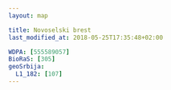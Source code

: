 ```yaml
---
layout: map

title: Novoselski brest
last_modified_at: 2018-05-25T17:35:48+02:00

WDPA: [555589057]
BioRaS: [305]
geoSrbija:
  L1_182: [107]
---
```

